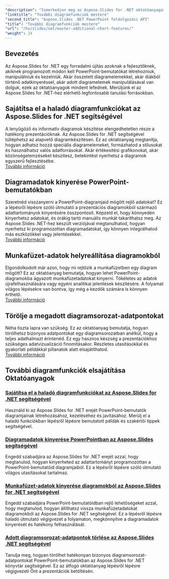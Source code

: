 ```yaml
---
"description": "Ismerkedjen meg az Aspose.Slides for .NET oktatóanyagaival, amelyek segítségével elsajátíthatja a haladó diagramfunkciókat, kinyerheti a diagramadatokat, és manipulálhatja a sorozatadatokat PowerPoint-bemutatókban."
"linktitle": "További diagramfunkciók mestere"
"second_title": "Aspose.Slides .NET PowerPoint feldolgozási API"
"title": "További diagramfunkciók mestere"
"url": "/hu/slides/net/master-additional-chart-features/"
"weight": 24
---
```


## Bevezetés

Az Aspose.Slides for .NET egy forradalmi újítás azoknak a fejlesztőknek, akiknek programozott módon kell PowerPoint-bemutatókat létrehozniuk, manipulálniuk és kezelniük. Akár összetett diagramelemekkel, akár diákból történő adatkinyeréssel, akár adott diagramelemek manipulálásával van dolguk, ezek az oktatóanyagok mindent lefednek. Merüljünk el az Aspose.Slides for .NET-hez elérhető legfontosabb tanulási forrásokban.

## Sajátítsa el a haladó diagramfunkciókat az Aspose.Slides for .NET segítségével  
A lenyűgöző és informatív diagramok készítése elengedhetetlen része a hatékony prezentációknak. Az Aspose.Slides for .NET segítségével túlléphetsz az alapvető diagramkészítésen. Ez az oktatóanyag megtanítja, hogyan adhatsz hozzá speciális diagramelemeket, formázhatod a stílusokat és használhatsz valós adatforrásokat. Akár értékesítési grafikonokat, akár közönségelemzéseket készítesz, betekintést nyerhetsz a diagramok egyszerű fejlesztésébe.  
[További információ](./master-advanced-chart-features/)


## Diagramadatok kinyerése PowerPoint-bemutatókban  
Szeretnéd visszanyerni a PowerPoint-diagramjaid mögött rejlő adatokat? Ez a lépésről lépésre szóló útmutató a prezentációs diagramokból származó adattartományok kinyerésére összpontosít. Képzeld el, hogy könnyedén kinyerhetsz adatokat, és órákig tartó manuális munkát takaríthatsz meg. Az Aspose.Slides .NET-hez készült verziójával megtanulhatod, hogyan nyerhetsz ki programozottan diagramadatokat, így könnyen integrálhatod más eszközökkel vagy jelentésekkel.  
[További információ](./get-chart-data-extraction/)


## Munkafüzet-adatok helyreállítása diagramokból  
Elgondolkodott már azon, hogy mi rejtőzik a munkafüzetben egy diagram mögött? Ez az oktatóanyag bemutatja, hogyan lehet PowerPoint-diagramokba ágyazott munkafüzetadatokat kinyerni. Tökéletes az adatok újrafelhasználására vagy egyéni analitikai jelentések készítésére. A folyamat világos lépésekre van bontva, így még a kezdők számára is könnyen érthető.  
[További információ](./extract-workbook-data-from-charts/)


## Törölje a megadott diagramsorozat-adatpontokat  
Néha tiszta lapra van szükség. Ez az oktatóanyag bemutatja, hogyan törölhetsz bizonyos adatpontokat egy diagramsorozatban anélkül, hogy a teljes adathalmazt érintenéd. Ez egy hasznos készség a prezentációkhoz szükséges adatvizualizáció finomításakor. Részletes utasításokkal és gyakorlati példákkal pillanatok alatt elsajátíthatod.  
[További információ](./clearing-specific-chart-series-data-points/)

## További diagramfunkciók elsajátítása Oktatóanyagok
### [Sajátítsa el a haladó diagramfunkciókat az Aspose.Slides for .NET segítségével](./master-advanced-chart-features/)
Használd ki az Aspose.Slides for .NET erejét PowerPoint-bemutatók diagramjainak létrehozásához, kezeléséhez és javításához. Merülj el a haladó funkciókban lépésről lépésre bemutatott példák és szakértői tippek segítségével.
### [Diagramadatok kinyerése PowerPointban az Aspose.Slides segítségével](./get-chart-data-extraction/)
Engedd szabadjára az Aspose.Slides for .NET erejét azzal, hogy megtanulod, hogyan kinyerheted az adattartományt programozottan a PowerPoint-bemutatóid diagramjaiból. Ez a lépésről lépésre szóló útmutató világos utasításokat tartalmaz.
### [Munkafüzet-adatok kinyerése diagramokból az Aspose.Slides for .NET segítségével](./extract-workbook-data-from-charts/)
Engedd szabadjára PowerPoint-bemutatóidban rejlő lehetőségeket azzal, hogy megtanulod, hogyan állíthatsz vissza munkafüzetadatokat diagramokból az Aspose.Slides for .NET segítségével. Ez a lépésről lépésre haladó útmutató végigvezet a folyamaton, megkönnyítve a diagramadatok kinyerését és hatékony felhasználását.
### [Adott diagramsorozat-adatpontok törlése az Aspose.Slides .NET segítségével](./clearing-specific-chart-series-data-points/)
Tanulja meg, hogyan törölhet hatékonyan bizonyos diagramsorozat-adatpontokat PowerPoint-bemutatókban az Aspose.Slides for .NET könyvtár segítségével. Ez az átfogó oktatóanyag lépésről lépésre végigvezeti Önt a prezentációk betöltésén.